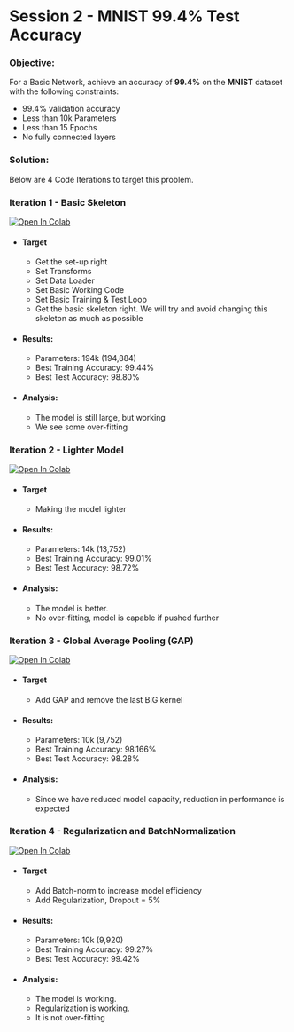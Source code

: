 # Session 2 - MNIST 99.4% Test Accuracy

###	Objective:
For a Basic Network, achieve an accuracy of **99.4%** on the **MNIST** dataset with the following constraints:

- 99.4% validation accuracy
- Less than 10k Parameters
- Less than 15 Epochs
- No fully connected layers


###	Solution: 
Below are 4 Code Iterations to target this problem. 

### Iteration 1 - Basic Skeleton

[![Open In Colab](https://colab.research.google.com/assets/colab-badge.svg)](https://colab.research.google.com/github/gmshashank/pytorch_vision/blob/main/MNIST/Session2/1_BASIC_SKELETON.ipynb)

-   #### Target
	-   Get the set-up right
	-   Set Transforms
	-   Set Data Loader
	-   Set Basic Working Code
	-   Set Basic Training  & Test Loop
	-   Get the basic skeleton right. We will try and avoid changing this skeleton as much as possible 

-   #### Results:
	-   Parameters: 194k (194,884)
	-   Best Training Accuracy: 99.44%
	-   Best Test Accuracy: 98.80%

-   #### Analysis:
	-   The model is still large, but working 
	-   We see some over-fitting


### Iteration 2 - Lighter Model

[![Open In Colab](https://colab.research.google.com/assets/colab-badge.svg)](https://colab.research.google.com/github/gmshashank/pytorch_vision/blob/main/MNIST/Session2/2_LIGHTER_MODEL.ipynb)

-   #### Target
	-   Making the model lighter 

-   #### Results:
	-   Parameters: 14k (13,752)
	-   Best Training Accuracy: 99.01%
	-   Best Test Accuracy: 98.72%

-   #### Analysis:
	-   The model is better. 
	-   No over-fitting, model is capable if pushed further


### Iteration 3 - Global Average Pooling (GAP)

[![Open In Colab](https://colab.research.google.com/assets/colab-badge.svg)](https://colab.research.google.com/github/gmshashank/pytorch_vision/blob/main/MNIST/Session2/3_Global_Average_Pooling.ipynb)

-   #### Target
	-   Add GAP and remove the last BIG kernel

-   #### Results:
	-   Parameters: 10k (9,752)
	-   Best Training Accuracy: 98.166%
	-   Best Test Accuracy: 98.28%

-   #### Analysis:
	-   Since we have reduced model capacity, reduction in performance is expected

	
### Iteration 4 - Regularization and BatchNormalization

[![Open In Colab](https://colab.research.google.com/assets/colab-badge.svg)](https://colab.research.google.com/github/gmshashank/pytorch_vision/blob/main/MNIST/Session2/4_Regularization(Batch_Normalization_Dropout=0_05).ipynb)

-   #### Target
	-   Add Batch-norm to increase model efficiency
	-   Add Regularization, Dropout = 5%

-   #### Results:
	-   Parameters: 10k (9,920)
	-   Best Training Accuracy: 99.27%
	-   Best Test Accuracy: 99.42%

-   #### Analysis:
	-   The model is working.
	-   Regularization is working.
	-   It is not over-fitting

